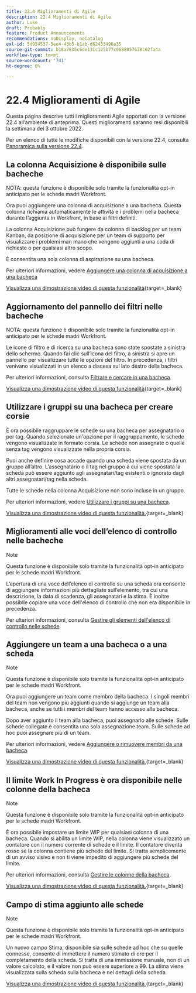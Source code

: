 ```yaml
---
title: 22.4 Miglioramenti di Agile
description: 22.4 Miglioramenti di Agile
author: Luke
draft: Probably
feature: Product Announcements
recommendations: noDisplay, noCatalog
exl-id: 5d954537-5ee4-43b5-b1ab-d62433496e35
source-git-commit: b18a7835c6de131c125b77c6688057638c62fa4a
workflow-type: tm+mt
source-wordcount: '741'
ht-degree: 0%

---
```


# 22.4 Miglioramenti di Agile

Questa pagina descrive tutti i miglioramenti Agile apportati con la versione 22.4 all’ambiente di anteprima. Questi miglioramenti saranno resi disponibili la settimana del 3 ottobre 2022.

Per un elenco di tutte le modifiche disponibili con la versione 22.4, consulta [Panoramica sulla versione 22.4](/help/quicksilver/product-announcements/product-releases/22.4-release-activity/22-4-release-overview.md).

## La colonna Acquisizione è disponibile sulle bacheche

NOTA: questa funzione è disponibile solo tramite la funzionalità opt-in anticipato per le schede madri Workfront.

Ora puoi aggiungere una colonna di acquisizione a una bacheca. Questa colonna richiama automaticamente le attività e i problemi nella bacheca durante l’aggiunta in Workfront, in base ai filtri definiti.

La colonna Acquisizione può fungere da colonna di backlog per un team Kanban, da posizione di acquisizione per un team di supporto per visualizzare i problemi man mano che vengono aggiunti a una coda di richieste o per qualsiasi altro scopo.

È consentita una sola colonna di aspirazione su una bacheca.

Per ulteriori informazioni, vedere [Aggiungere una colonna di acquisizione a una bacheca](/help/quicksilver/agile/use-boards-agile-planning-tools/add-intake-column-to-board.md)

[Visualizza una dimostrazione video di questa funzionalità](https://video.tv.adobe.com/v/3412867/){target=_blank}

## Aggiornamento del pannello dei filtri nelle bacheche

NOTA: questa funzione è disponibile solo tramite la funzionalità opt-in anticipato per le schede madri Workfront.

Le icone di filtro e di ricerca su una bacheca sono state spostate a sinistra dello schermo. Quando fai clic sull’icona del filtro, a sinistra si apre un pannello per visualizzare tutte le opzioni del filtro. In precedenza, i filtri venivano visualizzati in un elenco a discesa sul lato destro della bacheca.

Per ulteriori informazioni, consulta [Filtrare e cercare in una bacheca](/help/quicksilver/agile/get-started-with-boards/filter-search-in-board.md).

[Visualizza una dimostrazione video di questa funzionalità](https://video.tv.adobe.com/v/3412868/){target=_blank}

## Utilizzare i gruppi su una bacheca per creare corsie

È ora possibile raggruppare le schede su una bacheca per assegnatario o per tag. Quando selezionate un&#39;opzione per il raggruppamento, le schede vengono visualizzate in formato corsia. Le schede non assegnate o quelle senza tag vengono visualizzate nella propria corsia.

Puoi anche definire cosa accade quando una scheda viene spostata da un gruppo all’altro. L’assegnatario o il tag nel gruppo a cui viene spostata la scheda può essere aggiunto agli assegnatari/tag esistenti o ignorato dagli altri assegnatari/tag nella scheda.

Tutte le schede nella colonna Acquisizione non sono incluse in un gruppo.

Per ulteriori informazioni, vedere [Utilizzare i gruppi su una bacheca](/help/quicksilver/agile/use-boards-agile-planning-tools/group-cards-on-board.md).

[Visualizza una dimostrazione video di questa funzionalità.](https://video.tv.adobe.com/v/3412869/){target=_blank}

## Miglioramenti alle voci dell’elenco di controllo nelle bacheche

>[!NOTE]
>
>Questa funzione è disponibile solo tramite la funzionalità opt-in anticipato per le schede madri Workfront.

L’apertura di una voce dell’elenco di controllo su una scheda ora consente di aggiungere informazioni più dettagliate sull’elemento, tra cui una descrizione, la data di scadenza, gli assegnatari e la stima. È inoltre possibile copiare una voce dell&#39;elenco di controllo che non era disponibile in precedenza.

Per ulteriori informazioni, consulta [Gestire gli elementi dell&#39;elenco di controllo nelle schede](/help/quicksilver/agile/get-started-with-boards/manage-checklist-items.md).

## Aggiungere un team a una bacheca o a una scheda

>[!NOTE]
>
>Questa funzione è disponibile solo tramite la funzionalità opt-in anticipato per le schede madri Workfront.

Ora puoi aggiungere un team come membro della bacheca. I singoli membri del team non vengono più aggiunti quando si aggiunge un team alla bacheca, anche se tutti i membri del team hanno accesso alla bacheca.

Dopo aver aggiunto il team alla bacheca, puoi assegnarlo alle schede. Sulle schede collegate è consentita una sola assegnazione team. Sulle schede ad hoc puoi assegnare più di un team.

Per ulteriori informazioni, vedere [Aggiungere o rimuovere membri da una bacheca](/help/quicksilver/agile/get-started-with-boards/add-members-to-board.md).

[Visualizza una dimostrazione video di questa funzionalità.](https://video.tv.adobe.com/v/3412870/){target=_blank}

## Il limite Work In Progress è ora disponibile nelle colonne della bacheca

>[!NOTE]
>
>Questa funzione è disponibile solo tramite la funzionalità opt-in anticipato per le schede madri Workfront.

È ora possibile impostare un limite WIP per qualsiasi colonna di una bacheca. Quando si abilita un limite WIP, nella colonna viene visualizzato un contatore con il numero corrente di schede e il limite. Il contatore diventa rosso se la colonna contiene più schede del limite. Si tratta semplicemente di un avviso visivo e non ti viene impedito di aggiungere più schede del limite.

Per ulteriori informazioni, consulta [Gestire le colonne della bacheca](/help/quicksilver/agile/get-started-with-boards/manage-board-columns.md).

[Visualizza una dimostrazione video di questa funzionalità.](https://video.tv.adobe.com/v/3412871/){target=_blank}

## Campo di stima aggiunto alle schede

>[!NOTE]
>
>Questa funzione è disponibile solo tramite la funzionalità opt-in anticipato per le schede madri Workfront.

Un nuovo campo Stima, disponibile sia sulle schede ad hoc che su quelle connesse, consente di immettere il numero stimato di ore per il completamento della scheda. Si tratta di una immissione manuale, non di un valore calcolato, e il valore non può essere superiore a 99. La stima viene visualizzata sulla scheda sulla bacheca e nei dettagli della scheda.

[Visualizza una dimostrazione video di questa funzionalità.](https://video.tv.adobe.com/v/3412872/){target=_blank}
